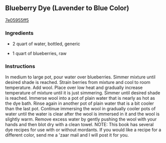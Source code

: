 ## Blueberry Dye (Lavender to Blue Color)

[7e05955ff5](http://www.food.com/recipe/blueberry-dye-lavender-to-blue-color-378211)

### Ingredients

 - 2 quart of water, bottled, generic

 - 1 quart of blueberries, raw

### Instructions

In medium to large pot, pour water over blueberries. Simmer mixture until desired shade is reached. Strain berries from mixture and cool to room temperature. Add wool. Place over low heat and gradually increase temperature of mixture until it is just simmering. Simmer until desired shade is reached. Immerse wool into a pot of plain water that is nearly as hot as the dye bath. Rinse again in another pot of plain water that is a bit cooler than the last pot. Continue immersing the wool in gradually cooler pots of water until the water is clear after the wool is immersed in it and the wool is slightly warm. Remove excess water by gently pushing the wool with your hands and then blot dry with a clean towel. NOTE: This book has several dye recipes for use with or without mordants. If you would like a recipe for a different color, send me a 'zaar mail and I will post it for you.